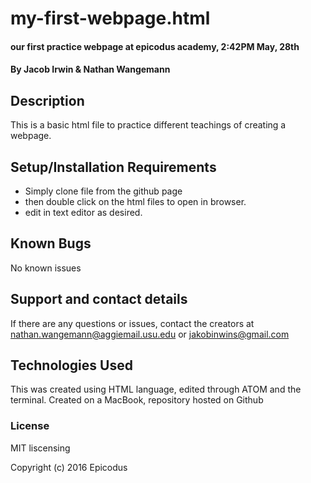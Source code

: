 # my-first-webpage.html

#### our first practice webpage at epicodus academy, 2:42PM May, 28th

#### By Jacob Irwin & Nathan Wangemann

## Description

This is a basic html file to practice different teachings of creating a webpage.

## Setup/Installation Requirements

* Simply clone file from the github page
* then double click on the html files to open in browser.
* edit in text editor as desired.


## Known Bugs

No known issues

## Support and contact details

If there are any questions or issues, contact the creators at nathan.wangemann@aggiemail.usu.edu or jakobinwins@gmail.com

## Technologies Used

This was created using HTML language, edited through ATOM and the terminal. Created on a MacBook, repository hosted on Github

### License

MIT liscensing

Copyright (c) 2016 Epicodus

